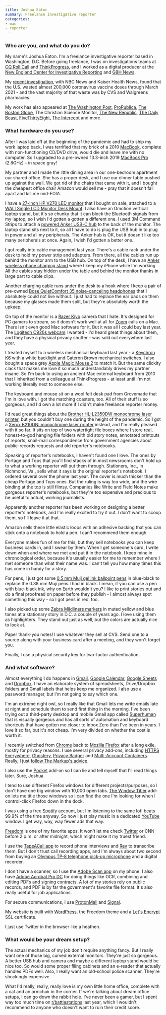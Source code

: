 ```yaml
---
title: Joshua Eaton
summary: Freelance investigative reporter
categories:
- mac
- reporter
---
```


### Who are you, and what do you do?

My name's Joshua Eaton. I'm a freelance investigative reporter based in Washington, D.C. Before going freelance, I was on investigations teams at [CQ Roll Call](https://www.rollcall.com/author/joshua-eaton/ "Joshua's staff page on Roll Call.") and [ThinkProgress](https://thinkprogress.org/author/joshua-eaton/ "Joshua's staff page on ThinkProgress."), and I worked as a digital producer at the [New England Center for Investigative Reporting](https://www.wgbh.org/news/people/necir "The investigative reporting unit for NPR in Boston.") and [GBH News](https://www.wgbh.org/news/ "A news site for Boston.").

My [recent investigation](https://www.nbcnews.com/health/health-news/cvs-walgreens-have-wasted-more-covid-vaccine-doses-most-states-n1266032 "Joshua's investigation into wasted covid vaccine doses."), with NBC News and Kaiser Health News, found that the U.S. wasted almost 200,000 coronavirus vaccine doses through March 2021 - and the vast majority of that waste was by CVS and Walgreens pharmacies.

My work has also appeared at [The Washington Post](https://www.washingtonpost.com/national/religion/tibetan-buddhist-leader-blazes-an-innovative-trail/2015/03/27/af12f5f2-d4bd-11e4-8b1e-274d670aa9c9_story.html "Joshua's Washington Post article about a Tibetan monk."), [ProPublica](https://www.propublica.org/people/joshua-eaton "Joshua's ProPublica's articles."), [The Boston Globe](https://www.bostonglobe.com/opinion/2014/08/17/new-light-black-sites/QVVvIEUHxQ0zPWULUNlwJO/story.html "Joshua's Boston Globe article about human rights abuses in the US."), The Christian Science Monitor, [The New Republic](https://newrepublic.com/authors/joshua-eaton "Joshua's New Republic articles."), [The Daily Beast](https://www.thedailybeast.com/author/joshua-eaton "Joshua's Daily Beast artices."), [FiveThirtyEight](https://fivethirtyeight.com/contributors/joshua-eaton/ "Joshua's FiveThirtyEight articles."), [The Intercept](https://theintercept.com/2016/08/25/u-s-military-now-says-isis-leader-was-held-in-notorious-abu-ghraib-prison/ "Joshua's Intercept article about an Isis prisoner in a US military prison.") and more.

### What hardware do you use?

After I was laid off at the beginning of the pandemic and had to ship my work laptop back, I was terrified that my brick of a 2010 [MacBook][], complete with non-functioning CD/DVD drive, would die and leave me with no computer. So I upgraded to a pre-owned 13.3-inch 2019 [MacBook Pro][macbook-pro] (2.8GHz) - in space gray!

My partner and I made the little dining area in our one-bedroom apartment our shared office. She has a proper desk, and I use our dinner table pushed up against the wall. We got rid of the chairs that came with it, and I bought the cheapest office chair Amazon would sell me - pray that it doesn't fall apart and kill me mid-FOIA.

I have a [27-inch HP V270 LED monitor][v270] that I bought on sale, attached to a [WALI Single LCD Monitor Desk Mount][m001]. I also have an Omotion vertical laptop stand, but it's so chunky that it can block the Bluetooth signals from my laptop, so I wish I'd gotten a gotten a different one. I used 3M Command Strips to attach a [powered Anker USB-C hub][powerexpand-plus-7-in-1] to the back of the monitor. The laptop stand sits next to it, so all I have to do is plug the USB hub in to plug in power and all my peripherals. The Anker hub is OK, but it doesn't like too many peripherals at once. Again, I wish I'd gotten a better one.

I got really into cable management last year. There's a cable rack under the desk to hold my power strip and adapters. From there, all the cables run up behind the monitor arm to the USB hub. On top of the desk, I have an [Anker wireless phone charging stand][powerwave-stand] where I keep my iPhone while I'm working. All the cables stay hidden under the table and behind the monitor thanks in large part to cable clips.

Another charging cable runs under the desk to a hook where I keep a pair of pre-owned [Bose QuietComfort 35 noise-canceling headphones][quietcomfort-35] that I absolutely could not live without. I just had to replace the ear pads on them because my glasses made them split, but they're absolutely worth the upkeep.

On top of the monitor is a [Razer Kiyo][kiyo] camera that I hate. It's designed for PC gamers to stream, so it doesn't work well at all for [Zoom][zoom.2] calls on a Mac. There isn't even good Mac software for it. But it was all I could buy last year. The [Logitech C920s webcam][c920s] I wanted - I'd heard great things about them, and they have a physical privacy shutter - was sold out everywhere last year.

I treated myself to a wireless mechanical keyboard last year - a [Keychron K6][k6] with a white backlight and Gateron Brown mechanical switches. I also bought a space grey [Apple Magic Mouse 2][magic-mouse-2] to match it. But the same clickity clack that makes me love it so much understandably drives my partner insane. So I'm back to using an ancient Mac external keyboard from 2010 that I inherited from a colleague at ThinkProgress - at least until I'm not working literally next to someone else.

The keyboard and mouse sit on a wool felt desk pad from Grovemade that I'm in love with. I got the matching coasters, too. All of their stuff is so gorgeous, and I'd own a lot more if I didn't make freelance reporter money.

I'd read great things about the [Brother HL-L2350DW monochrome laser printer][hl-l2350dw], but you couldn't buy one during the height of the pandemic. So I got a [Xerox B210DNI monochrome laser printer][b210-dni] instead, and I'm really pleased with it so far. It sits on top of two watertight file boxes where I store real, honest-to-god hanging file folders with old story notes, annotated printouts of reports, snail-mail correspondence from government agencies about public-records requests and old reporter's notebooks.

Speaking of reporter's notebooks, I haven't found one I love. The ones by Portage and Tops that you'll find stacks of in most newsrooms don't hold up to what a working reporter will put them through. Stationers, Inc., in Richmond, Va., sells what it says is the original reporter's notebook. I ordered several over the phone last year. The cover is much thicker than the cheap Portage and Tops ones. But the ruling is way too wide, and the wire binding at the top is still flimsy. Companies like Write and Field Notes make gorgeous reporter's notebooks, but they're too expensive and precious to be useful to actual, working journalists.

Apparently another reporter has been working on designing a better reporter's notebook, and I'm really excited to try it out. I don't want to scoop them, so I'll leave it at that.

Amazon sells these little elastic loops with an adhesive backing that you can stick onto a notebook to hold a pen. I can't recommend them enough.

Everyone makes fun of me for this, but they sell notebooks you can keep business cards in, and I swear by them. When I get someone's card, I write down when and where we met and put it in the notebook. I keep mine in chronological order, because it's usually easier for me to remember where I met someone than what their name was. I can't tell you how many times this has come in handy for a story.

For pens, I just got some [0.5 mm Muji gel ink ballpoint pens][gel-ink-ballpoint] in blue-black to replace the 0.38 mm Muji pens I had in black. I mean, if you can use a pen with blue-black ink, why on Earth wouldn't you? I like to print stories out and do a final proofread on paper before they publish - I almost always spot something this way - so I got pens in red, too. 

I also picked up some [Zebra Mildliners markers][mildliner] in muted yellow and blue tones at a stationary story in D.C. a couple of years ago. I love using them as highlighters. They stand out just as well, but the colors are actually nice to look at.

Paper thank-you notes! I use whatever they sell at CVS. Send one to a source along with your business card after a meeting, and they won't forget you.

Finally, I use a physical security key for two-factor authentication.

### And what software?

Almost everything I do happens in [Gmail][], [Google Calendar][google-calendar], [Google Sheets][google-sheets] and [Dropbox][]. I have an elaborate system of spreadsheets, Drive/Dropbox folders and Gmail labels that helps keep me organized. I also use a password manager, but I'm not going to say which one.

I'm an extreme night owl, so I really like that Gmail lets me write emails late at night and schedule them to send first thing in the morning. I've been trying out a third-party desktop and mobile Gmail app called [Superhuman][] that is visually gorgeous and has all sorts of automation and keyboard shortcuts that have gotten me closer to Inbox Zero than I've been in years. I love it so far, but it's not cheap. I'm very divided on whether the cost is worth it.

I recently switched from [Chrome][] back to [Mozilla Firefox][firefox] after a long exile, mostly for privacy reasons. I use several privacy add-ons, including [HTTPS Everywhere][https-everywhere], [Ghostery][], [Privacy Badger][privacy-badger] and [Multi-Account Containers][firefox-multi-account-containers]. Really, I just [follow The Markup's advice](https://themarkup.org/ask-the-markup/2020/09/22/i-scanned-the-websites-i-visit-with-blacklight-and-its-horrifying-now-what "A Markup article about web safety."). 

I also use the [Pocket][] add-on so I can lie and tell myself that I'll read things later. Sure, Joshua.

I tend to use different Firefox windows for different projects/purposes, so I don't have one big window with 10,000 open tabs. [The Window Titler](the-window-titler) add-on lets me title those windows so I can find the one I'm looking for when I control-click Firefox down in the dock.

I was using a free [Spotify][] account, but I'm listening to the same lofi beats 99.9% of the time anyway. So now I just play music in a dedicated [YouTube][] window. I get way, way, way fewer ads that way.

[Freedom][] is one of my favorite apps. It won't let me check [Twitter][] or CNN before 2 p.m. or after midnight, which might make it my truest friend.

I use the [TapeACall app][tapeacall-pro-ios] to record phone interviews and [Rev][] to transcribe them. But I don't trust call recording apps, and I'm always about two second from buying an [Olympus TP-8 telephone pick-up microphone][tp-8] and a digital recorder.

I don't have a scanner, so I use the [Adobe Scan app][adobe-scan-ios] on my phone. I also have [Adobe Acrobat Pro DC][acrobat-pro] for doing things like OCR, combining and editing PDFs and signing contracts. A lot of my stories rely on public records, and PDF is by far the government's favorite file format. It's also really useful for job applications.

For secure communications, I use [ProtonMail][] and [Signal][].

My website is built with [WordPress][], the Freedom theme and a [Let's Encrypt][lets-encrypt] SSL certificate.

I just use Twitter in the browser like a heathen.

### What would be your dream setup?

The actual mechanics of my job don't require anything fancy. But I really want one of those big, curved external monitors. They're just so gorgeous. A better USB hub and camera and maybe a different laptop stand would be nice too. So would some proper filing cabinets and an e-reader that actually handles PDFs well. Also, I really want an old-school police scanner. They're shockingly expensive.

What I'd really, really, really love is my own little home office, complete with a cat and an armchair in the corner. If we're talking about dream office setups, I can go down the rabbit hole. I've never been a gamer, but I spent way too much time on [r/battlestations](https://www.reddit.com/r/battlestations/ "The battlestations subreddit.") last year, which I wouldn't recommend to anyone who doesn't want to ruin their credit score.

[acrobat-pro]: https://acrobat.adobe.com/us/en/acrobat/acrobat-pro.html "PDF software."
[adobe-scan-ios]: https://apps.apple.com/au/app/adobe-scan-mobile-pdf-scanner/id1199564834 "A scanner app."
[b210-dni]: https://www.shop.xerox.com/xerox-b210-dni "A monochrome laser printer."
[c920s]: https://www.logitech.com/en-us/product/hd-pro-webcam-c920s "A webcam."
[chrome]: https://www.google.com/intl/en/chrome/browser/ "A WebKit-based browser, where each tab runs in its own thread."
[dropbox]: https://www.dropbox.com/ "Online syncing and storage."
[firefox-multi-account-containers]: https://addons.mozilla.org/en-US/firefox/addon/multi-account-containers/ "A Firefox add-on to create separate data containers for websites."
[firefox]: https://www.mozilla.org/en-US/firefox/new/ "A cross-platform open-source web browser."
[freedom]: https://freedom.to/ "Productivity software that locks you away from the Internet."
[gel-ink-ballpoint]: https://www.muji.us/store/stationery/pen-pencils/capped-gel-ink.html "A ball-point pen."
[ghostery]: https://www.ghostery.com/ "A browser extension for blocking trackers."
[gmail]: https://mail.google.com/mail/ "Web-based email."
[google-calendar]: https://en.wikipedia.org/wiki/Google_Calendar "A web-based calendar client."
[google-sheets]: https://www.google.com/sheets/about/ "Online spreadsheet software."
[hl-l2350dw]: https://www.brother-usa.com/products/rhll2350dw "A mono laser printer."
[https-everywhere]: https://www.eff.org/https-everywhere/ "A browser extension for ensuring secure web browsing."
[k6]: https://www.keychron.com/products/keychron-k6-wireless-mechanical-keyboard "A wireless mechanical keyboard."
[kiyo]: https://www.razer.com/gaming-broadcaster/razer-kiyo<Paste> "A webcam."
[lets-encrypt]: https://letsencrypt.org/ "An SSL certificate service provider."
[m001]: https://walielectric.com/products/wali-single-lcd-monitor-desk-mount-stand-fully-adjustable-fits-one-screen-up-to-27-full-motion-tilt-swivel-rotate-22-lbs-capacity-c-clamp-base-and-optional-grommet-base-wl-m001 "A monitor stand."
[macbook-pro]: https://www.apple.com/macbook-pro/ "A laptop."
[macbook]: https://en.wikipedia.org/wiki/MacBook "A laptop."
[magic-mouse-2]: https://en.wikipedia.org/wiki/Magic_Mouse_2 "A multi-touch mouse."
[mildliner]: https://www.zebrapen.com/product-category/brand/mildliner/ "A softer highlighter pen."
[pocket]: https://getpocket.com/ "A service for storing links to look at later on."
[powerexpand-plus-7-in-1]: https://us.anker.com/products/a8352 "A USB-C hub."
[powerwave-stand]: https://us.anker.com/collections/wireless-equipment/products/a2524 "A wireless charging stand."
[privacy-badger]: https://www.eff.org/privacybadger "A browser extension for blocking trackers and ads."
[protonmail]: https://protonmail.com/ "A secure email provider."
[quietcomfort-35]: https://www.bose.com/en_us/products/headphones/over_ear_headphones/quietcomfort-35-wireless.html "Wireless over-the-ear headphones."
[rev]: https://www.rev.com/ "A service providing transcription and captioning."
[signal]: https://en.wikipedia.org/wiki/Signal_%28software%29 "An encrypted messaging service."
[spotify]: https://www.spotify.com/us/ "A music streaming service."
[superhuman]: https://superhuman.com/ "A smart email service."
[tapeacall-pro-ios]: https://itunes.apple.com/us/app/tapeacall-pro-record-calls/id577499909 "An app for recording phone calls."
[tp-8]: https://shop.olympus.com.au/tp-8-telephone-pickup "An in-ear microphone for picking up telephone calls."
[twitter]: https://twitter.com/ "An online micro-blogging platform."
[v270]: https://support.hp.com/in-en/document/c05792690 "A 27 inch monitor."
[wordpress]: https://wordpress.com/ "Weblog publishing software."
[youtube]: https://www.youtube.com/ "A web site for watching 80's TV commercials and bad mashups."
[zoom.2]: https://zoom.us "Video conferencing software."
